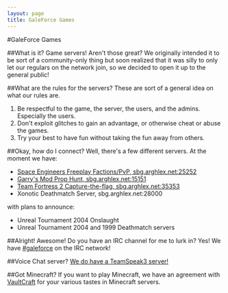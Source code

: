 ```yaml
---
layout: page
title: GaleForce Games
---
```

#GaleForce Games

##What is it?
Game servers! Aren't those great? We originally intended it to be sort of a community-only thing but soon realized that it was silly to only let our regulars on the network join, so we decided to open it up to the general public!

##What are the rules for the servers?
These are sort of a general idea on what our rules are.

1. Be respectful to the game, the server, the users, and the admins. Especially the users.
2. Don't exploit glitches to gain an advantage, or otherwise cheat or abuse the games.
3. Try your best to have fun without taking the fun away from others.

##Okay, how do I connect?
Well, there's a few different servers. At the moment we have:

- [Space Engineers Freeplay Factions/PvP, sbg.arghlex.net:25252](<steam://connect/sbg.arghlex.net:25252>)
- [Garry's Mod Prop Hunt, sbg.arghlex.net:15151](<steam://connect/sbg.arghlex.net:15151>)
- [Team Fortress 2 Capture-the-flag, sbg.arghlex.net:35353](<steam://connect/sbg.arghlex.net:35353>)
- Xonotic Deathmatch Server, sbg.arghlex.net:28000

with plans to announce:

- Unreal Tournament 2004 Onslaught
- Unreal Tournament 2004 and 1999 Deathmatch servers

##Alright! Awesome! Do you have an IRC channel for me to lurk in?
Yes! We have [#galeforce](<ircs://irc.stormbit.net:6697/galeforce>) on the IRC network!

##Voice Chat server?
[We do have a TeamSpeak3 server!](<ts3server://ts3.galeforce.me:9987/>)

##Got Minecraft?
If you want to play Minecraft, we have an agreement with [VaultCraft](<//vaultcraft.net>) for your various tastes in Minecraft servers.
